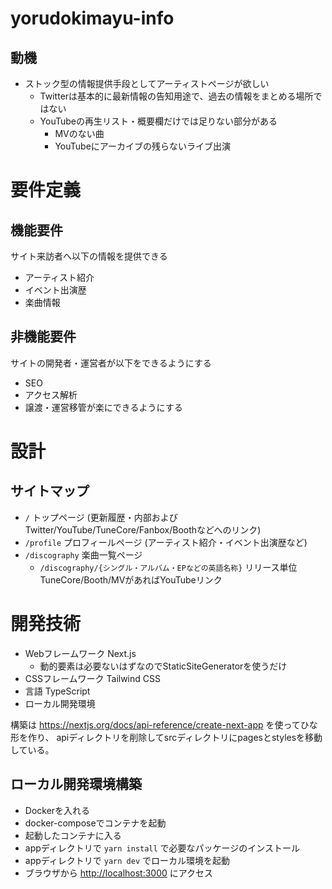 # yorudokimayu-info

## 動機

* ストック型の情報提供手段としてアーティストページが欲しい
    * Twitterは基本的に最新情報の告知用途で、過去の情報をまとめる場所ではない
    * YouTubeの再生リスト・概要欄だけでは足りない部分がある
        * MVのない曲
        * YouTubeにアーカイブの残らないライブ出演

# 要件定義

## 機能要件

サイト来訪者へ以下の情報を提供できる

* アーティスト紹介
* イベント出演歴
* 楽曲情報

## 非機能要件

サイトの開発者・運営者が以下をできるようにする

- SEO
- アクセス解析
- 譲渡・運営移管が楽にできるようにする

# 設計

## サイトマップ

- `/` トップページ (更新履歴・内部およびTwitter/YouTube/TuneCore/Fanbox/Boothなどへのリンク)
- `/profile` プロフィールページ (アーティスト紹介・イベント出演歴など)
- `/discography` 楽曲一覧ページ
   - `/discography/{シングル・アルバム・EPなどの英語名称}` リリース単位 TuneCore/Booth/MVがあればYouTubeリンク


# 開発技術

* Webフレームワーク Next.js
    * 動的要素は必要ないはずなのでStaticSiteGeneratorを使うだけ
* CSSフレームワーク Tailwind CSS
* 言語 TypeScript
* ローカル開発環境

構築は https://nextjs.org/docs/api-reference/create-next-app を使ってひな形を作り、
apiディレクトリを削除してsrcディレクトリにpagesとstylesを移動している。

## ローカル開発環境構築

* Dockerを入れる
* docker-composeでコンテナを起動
* 起動したコンテナに入る
* appディレクトリで `yarn install` で必要なパッケージのインストール
* appディレクトリで `yarn dev` でローカル環境を起動
* ブラウザから [http://localhost:3000](http://localhost:3000) にアクセス
